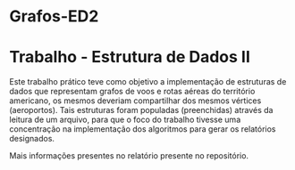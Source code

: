 # Grafos-ED2
# Trabalho - Estrutura de Dados II
Este trabalho prático teve como objetivo a implementação de estruturas de dados que
representam grafos de voos e rotas aéreas do território americano, os mesmos deveriam
compartilhar dos mesmos vértices (aeroportos). Tais estruturas foram populadas (preenchidas)
através da leitura de um arquivo, para que o foco do trabalho tivesse uma concentração na
implementação dos algoritmos para gerar os relatórios designados.

Mais informações presentes no relatório presente no repositório.
